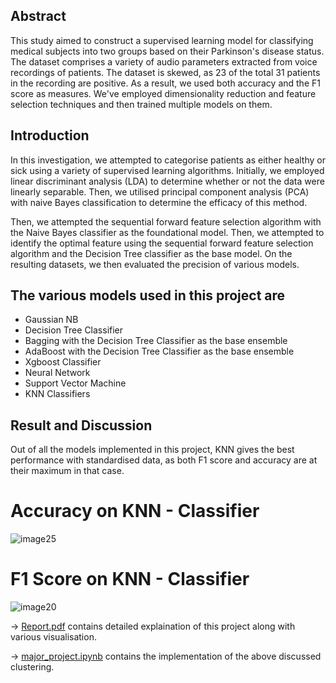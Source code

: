 ## Abstract

This study aimed to construct a supervised learning model for classifying medical subjects into two groups based on their Parkinson's disease status. The dataset comprises a variety of audio parameters extracted from voice recordings of patients. The dataset is skewed, as 23 of the total 31 patients in the recording are positive. As a result, we used both accuracy and the F1 score as measures. We've employed dimensionality reduction and feature selection techniques and then trained multiple models on them.

## Introduction
In this investigation, we attempted to categorise patients as either healthy or sick using a variety of supervised learning algorithms. Initially, we employed linear discriminant analysis (LDA) to determine whether or not the data were linearly separable. Then, we utilised principal component analysis (PCA) with naive Bayes classification to determine the efficacy of this method.

Then, we attempted the sequential forward feature selection algorithm with the Naive Bayes classifier as the foundational model. 
Then, we attempted to identify the optimal feature using the sequential forward feature selection algorithm and the Decision Tree classifier as the base model. On the resulting datasets, we then evaluated the precision of various models.

## The various models used in this project are
* Gaussian NB
* Decision Tree Classifier
* Bagging with the Decision Tree Classifier as the base ensemble
* AdaBoost with the Decision Tree Classifier as the base ensemble
* Xgboost Classifier
* Neural Network 
* Support Vector Machine
* KNN Classifiers


## Result and Discussion

Out of all the models implemented in this project, KNN gives the best performance with standardised data, as both F1 score and accuracy are at their maximum in that case.

# Accuracy on KNN - Classifier
![image25](https://github.com/ihdavjar/Prml_Major_Project/assets/95899338/b84bbb2f-d815-4d34-87b1-d06925a50c80)

# F1 Score on KNN - Classifier
![image20](https://github.com/ihdavjar/Prml_Major_Project/assets/95899338/a80746a7-05ab-4c2d-843c-1e687260537f)


&rarr; [Report.pdf](https://github.com/ihdavjar/Prml_Major_Project/blob/8c564acfebcda30ea10f917a2200b6ea2abb9997/Report.pdf) contains detailed explaination of this project along with various visualisation.

&rarr; [major_project.ipynb](https://github.com/ihdavjar/Prml_Major_Project/blob/8c564acfebcda30ea10f917a2200b6ea2abb9997/major_project.ipynb) contains the implementation of the above discussed clustering.
